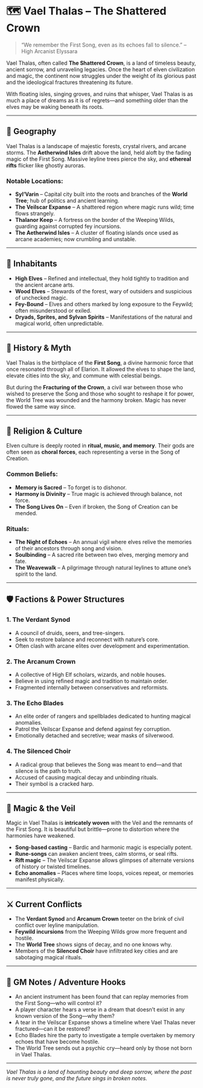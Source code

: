 # 🗺️ Vael Thalas – The Shattered Crown

> “We remember the First Song, even as its echoes fall to silence.” – High Arcanist Elyssara

Vael Thalas, often called **The Shattered Crown**, is a land of timeless beauty, ancient sorrow, and unraveling legacies. Once the heart of elven civilization and magic, the continent now struggles under the weight of its glorious past and the ideological fractures threatening its future.

With floating isles, singing groves, and ruins that whisper, Vael Thalas is as much a place of dreams as it is of regrets—and something older than the elves may be waking beneath its roots.

---

## 🧭 Geography

Vael Thalas is a landscape of majestic forests, crystal rivers, and arcane storms. The **Aetherwind Isles** drift above the land, held aloft by the fading magic of the First Song. Massive leyline trees pierce the sky, and **ethereal rifts** flicker like ghostly auroras.

### Notable Locations:
- **Syl’Varin** – Capital city built into the roots and branches of the **World Tree**; hub of politics and ancient learning.
- **The Veilscar Expanse** – A shattered region where magic runs wild; time flows strangely.
- **Thalanor Keep** – A fortress on the border of the Weeping Wilds, guarding against corrupted fey incursions.
- **The Aetherwind Isles** – A cluster of floating islands once used as arcane academies; now crumbling and unstable.

---

## 🧝 Inhabitants

- **High Elves** – Refined and intellectual, they hold tightly to tradition and the ancient arcane arts.
- **Wood Elves** – Stewards of the forest, wary of outsiders and suspicious of unchecked magic.
- **Fey-Bound** – Elves and others marked by long exposure to the Feywild; often misunderstood or exiled.
- **Dryads, Sprites, and Sylvan Spirits** – Manifestations of the natural and magical world, often unpredictable.

---

## 📖 History & Myth

Vael Thalas is the birthplace of the **First Song**, a divine harmonic force that once resonated through all of Elarion. It allowed the elves to shape the land, elevate cities into the sky, and commune with celestial beings.

But during the **Fracturing of the Crown**, a civil war between those who wished to preserve the Song and those who sought to reshape it for power, the World Tree was wounded and the harmony broken. Magic has never flowed the same way since.

---

## 🛐 Religion & Culture

Elven culture is deeply rooted in **ritual, music, and memory**. Their gods are often seen as **choral forces**, each representing a verse in the Song of Creation.

### Common Beliefs:
- **Memory is Sacred** – To forget is to dishonor.
- **Harmony is Divinity** – True magic is achieved through balance, not force.
- **The Song Lives On** – Even if broken, the Song of Creation can be mended.

### Rituals:
- **The Night of Echoes** – An annual vigil where elves relive the memories of their ancestors through song and vision.
- **Soulbinding** – A sacred rite between two elves, merging memory and fate.
- **The Weavewalk** – A pilgrimage through natural leylines to attune one’s spirit to the land.

---

## 🛡️ Factions & Power Structures

### 1. **The Verdant Synod**
- A council of druids, seers, and tree-singers.
- Seek to restore balance and reconnect with nature’s core.
- Often clash with arcane elites over development and experimentation.

### 2. **The Arcanum Crown**
- A collective of High Elf scholars, wizards, and noble houses.
- Believe in using refined magic and tradition to maintain order.
- Fragmented internally between conservatives and reformists.

### 3. **The Echo Blades**
- An elite order of rangers and spellblades dedicated to hunting magical anomalies.
- Patrol the Veilscar Expanse and defend against fey corruption.
- Emotionally detached and secretive; wear masks of silverwood.

### 4. **The Silenced Choir**
- A radical group that believes the Song was meant to end—and that silence is the path to truth.
- Accused of causing magical decay and unbinding rituals.
- Their symbol is a cracked harp.

---

## 🔮 Magic & the Veil

Magic in Vael Thalas is **intricately woven** with the Veil and the remnants of the First Song. It is beautiful but brittle—prone to distortion where the harmonies have weakened.

- **Song-based casting** – Bardic and harmonic magic is especially potent.
- **Rune-songs** can awaken ancient trees, calm storms, or seal rifts.
- **Rift magic** – The Veilscar Expanse allows glimpses of alternate versions of history or twisted timelines.
- **Echo anomalies** – Places where time loops, voices repeat, or memories manifest physically.

---

## ⚔️ Current Conflicts

- The **Verdant Synod** and **Arcanum Crown** teeter on the brink of civil conflict over leyline manipulation.
- **Feywild incursions** from the Weeping Wilds grow more frequent and hostile.
- The **World Tree** shows signs of decay, and no one knows why.
- Members of the **Silenced Choir** have infiltrated key cities and are sabotaging magical rituals.

---

## 📌 GM Notes / Adventure Hooks

- An ancient instrument has been found that can replay memories from the First Song—who will control it?
- A player character hears a verse in a dream that doesn’t exist in any known version of the Song—why them?
- A tear in the Veilscar Expanse shows a timeline where Vael Thalas never fractured—can it be restored?
- Echo Blades hire the party to investigate a temple overtaken by memory echoes that have become hostile.
- The World Tree sends out a psychic cry—heard only by those not born in Vael Thalas.

---

*Vael Thalas is a land of haunting beauty and deep sorrow, where the past is never truly gone, and the future sings in broken notes.*

